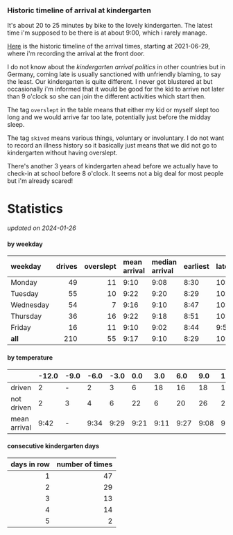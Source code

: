 ### Historic timeline of arrival at kindergarten

It's about 20 to 25 minutes by bike to the lovely kindergarten. 
The latest time i'm supposed to be there is at about 9:00, 
which i rarely manage. 

[Here](times.csv) is the historic timeline of the arrival times, starting
at 2021-06-29, where i'm recording the arrival at the front door.

I do not know about the *kindergarten arrival politics* in other
countries but in Germany, coming late is usually sanctioned 
with unfriendly blaming, to say the least. Our kindergarten is quite
different. I never got blustered at but occasionally i'm informed
that it would be good for the kid to arrive not later than 9 o'clock
so she can join the different activities which start then. 

The tag `overslept` in the table means that either my kid or myself
slept too long and we would arrive far too late, potentially just
before the midday sleep.

The tag `skived` means various things, voluntary or involuntary. I 
do not want to record an illness history so it basically just means
that we did not go to kindergarten without having overslept.

There's another 3 years of kindergarten ahead before we actually 
have to check-in at school before 8 o'clock. It seems not a big deal
for most people but i'm already scared!


# Statistics

*updated on 2024-01-26*

#### by weekday

| weekday   |   drives |   overslept | mean arrival   | median arrival   | earliest   | latest   |
|:----------|---------:|------------:|:---------------|:-----------------|:-----------|:---------|
| Monday    |       49 |          11 | 9:10           | 9:08             | 8:30       | 10:14    |
| Tuesday   |       55 |          10 | 9:22           | 9:20             | 8:29       | 10:20    |
| Wednesday |       54 |           7 | 9:16           | 9:10             | 8:47       | 10:26    |
| Thursday  |       36 |          16 | 9:22           | 9:18             | 8:51       | 10:32    |
| Friday    |       16 |          11 | 9:10           | 9:02             | 8:44       | 9:56     |
| **all**   |      210 |          55 | 9:17           | 9:10             | 8:29       | 10:32    |

#### by temperature

|              | -12.0   | -9.0   | -6.0   | -3.0   | 0.0   | 3.0   | 6.0   | 9.0   | 12.0   | 15.0   | 18.0   | 21.0   | 24.0   | 30.0   |
|:-------------|:--------|:-------|:-------|:-------|:------|:------|:------|:------|:-------|:-------|:-------|:-------|:-------|:-------|
| driven       | 2       | -      | 2      | 3      | 6     | 18    | 16    | 18    | 19     | 14     | 9      | 7      | 2      | -      |
| not driven   | 2       | 3      | 4      | 6      | 22    | 6     | 20    | 26    | 23     | 14     | 17     | 8      | 5      | 1      |
| mean arrival | 9:42    | -      | 9:34   | 9:29   | 9:21  | 9:11  | 9:27  | 9:08  | 9:15   | 9:38   | 9:24   | 9:16   | 9:39   | -      |

#### consecutive kindergarten days

|   days in row |   number of times |
|--------------:|------------------:|
|             1 |                47 |
|             2 |                29 |
|             3 |                13 |
|             4 |                14 |
|             5 |                 2 |

